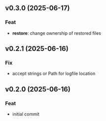 ## v0.3.0 (2025-06-17)

### Feat

- **restore**: change ownership of restored files

## v0.2.1 (2025-06-16)

### Fix

- accept strings or Path for logfile location

## v0.2.0 (2025-06-16)

### Feat

- initial commit
